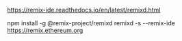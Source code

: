 https://remix-ide.readthedocs.io/en/latest/remixd.html

npm install -g @remix-project/remixd
remixd -s <absolute-path-to-the-shared-folder> --remix-ide https://remix.ethereum.org

